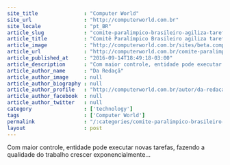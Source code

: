 ```yaml
---
site_title               : "Computer World"
site_url                 : "http://computerworld.com.br"
site_locale              : "pt_BR"
article_slug             : "comite-paralimpico-brasileiro-agiliza-tarefas-com-erp-cigam"
article_title            : "Comitê Paralímpico Brasileiro agiliza tarefas com ERP Cigam"
article_image            : "http://computerworld.com.br/sites/beta.computerworld.com.br/files/news_articles/paralimpiada_volei_sentado_0.jpg"
article_url              : "http://computerworld.com.br/comite-paralimpico-brasileiro-agiliza-tarefas-com-erp-cigam"
article_published_at     : "2016-09-14T18:49:18-03:00"
article_description      : "Com maior controle, entidade pode executar novas tarefas, fazendo a qualidade do trabalho crescer exponencialmente..."
article_author_name      : "Da Redaçã"
article_author_image     : null
article_author_biography : null
article_author_profile   : "http://computerworld.com.br/autor/da-redacao"
article_author_facebook  : null
article_author_twitter   : null
category                 : ['technology']
tags                     : ['Computer World']
permalink                : "/:categories/comite-paralimpico-brasileiro-agiliza-tarefas-com-erp-cigam/"
layout                   : post
---
```


Com maior controle, entidade pode executar novas tarefas, fazendo a qualidade do trabalho crescer exponencialmente...
